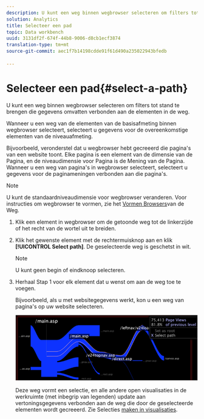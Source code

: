 ```yaml
---
description: U kunt een weg binnen wegbrowser selecteren om filters tot stand te brengen die gegevens omvatten verbonden aan de elementen in de weg.
solution: Analytics
title: Selecteer een pad
topic: Data workbench
uuid: 3131df2f-674f-44b8-9006-d8cb1ecf3874
translation-type: tm+mt
source-git-commit: aec1f7b14198cdde91f61d490a235022943bfedb

---
```



# Selecteer een pad{#select-a-path}

U kunt een weg binnen wegbrowser selecteren om filters tot stand te brengen die gegevens omvatten verbonden aan de elementen in de weg.

Wanneer u een weg van de elementen van de basisafmeting binnen wegbrowser selecteert, selecteert u gegevens voor de overeenkomstige elementen van de niveauafmeting.

Bijvoorbeeld, veronderstel dat u wegbrowser hebt gecreeerd die pagina&#39;s van een website toont. Elke pagina is een element van de dimensie van de Pagina, en de niveaudimensie voor Pagina is de Mening van de Pagina. Wanneer u een weg van pagina&#39;s in wegbrowser selecteert, selecteert u gegevens voor de paginameningen verbonden aan die pagina&#39;s.

>[!NOTE]
>
>U kunt de standaardniveaudimensie voor wegbrowser veranderen. Voor instructies om wegbrowser te vormen, zie het [Vormen Browsers](../../../../home/c-get-started/c-intf-anlys-ftrs/t-config-path-brwsr.md#task-bbb3ddaa140a414f984b697c2b8202a3)van de Weg.

1. Klik een element in wegbrowser om de getoonde weg tot de linkerzijde of het recht van de wortel uit te breiden.
1. Klik het gewenste element met de rechtermuisknop aan en klik **[!UICONTROL Select path]**. De geselecteerde weg is geschetst in wit.

   >[!NOTE]
   >
   >U kunt geen begin of eindknoop selecteren.

1. Herhaal Stap 1 voor elk element dat u wenst om aan de weg toe te voegen.

   Bijvoorbeeld, als u met websitegegevens werkt, kon u een weg van pagina&#39;s op uw website selecteren.

   ![](assets/client-path.png)

   Deze weg vormt een selectie, en alle andere open visualisaties in de werkruimte (met inbegrip van legenden) update aan vertoningsgegevens verbonden aan de weg die door de geselecteerde elementen wordt gecreeerd. Zie Selecties [maken in visualisaties](../../../../home/c-get-started/c-vis/c-sel-vis/c-sel-vis.md#concept-012870ec22c7476e9afbf3b8b2515746).

